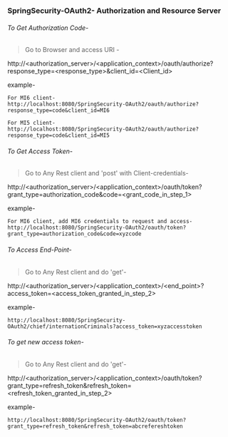 ### SpringSecurity-OAuth2- Authorization and Resource Server

###### To Get Authorization Code-

> Go to Browser and access URI -

http://<authorization_server>/<application_context>/oauth/authorize?response_type=<response_type>&client_id=<Client_id>

example-
```
For MI6 client-
http://localhost:8080/SpringSecurity-OAuth2/oauth/authorize?response_type=code&client_id=MI6

For MI5 client-
http://localhost:8080/SpringSecurity-OAuth2/oauth/authorize?response_type=code&client_id=MI5
```

###### To Get Access Token-

> Go to Any Rest client and 'post' with Client-credentials-

http://<authorization_server>/<application_context>/oauth/token?grant_type=authorization_code&code=<grant_code_in_step_1>

example-

```
For MI6 client, add MI6 credentials to request and access-
http://localhost:8080/SpringSecurity-OAuth2/oauth/token?grant_type=authorization_code&code=xyzcode
```

###### To Access End-Point-

> Go to Any Rest client and do 'get'-

http://<authorization_server>/<application_context>/<end_point>?access_token=<access_token_granted_in_step_2>

example-

```
http://localhost:8080/SpringSecurity-OAuth2/chief/internationCriminals?access_token=xyzaccesstoken
```

###### To get new access token-

> Go to Any Rest client and do 'get'-

http://<authorization_server>/<application_context>/oauth/token?grant_type=refresh_token&refresh_token=<refresh_token_granted_in_step_2>


example-

```
http://localhost:8080/SpringSecurity-OAuth2/oauth/token?grant_type=refresh_token&refresh_token=abcrefereshtoken
```
